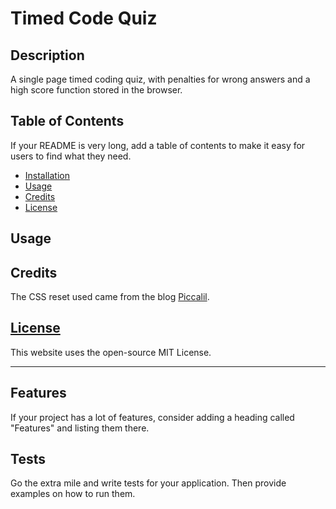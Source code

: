# Timed Code Quiz

## Description 
A single page timed coding quiz, with penalties for wrong answers and a high score function stored in the browser. 

## Table of Contents

If your README is very long, add a table of contents to make it easy for users to find what they need.

* [Installation](#installation)
* [Usage](#usage)
* [Credits](#credits)
* [License](#license)


## Usage 


## Credits

The CSS reset used came from the blog [Piccalil](https://piccalil.li/blog/a-modern-css-reset/).

## [License](./LICENSE)
This website uses the open-source MIT License.

---

## Features

If your project has a lot of features, consider adding a heading called "Features" and listing them there.

## Tests

Go the extra mile and write tests for your application. Then provide examples on how to run them.